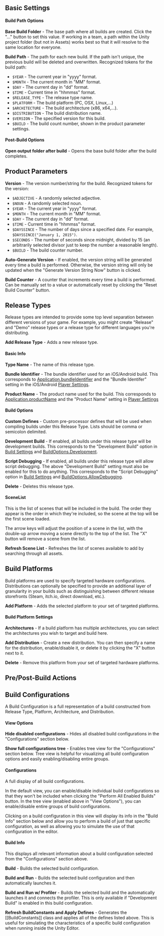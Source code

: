 ## Basic Settings

#### Build Path Options
**Base Build Folder** - The base path where all builds are created. Click the "..." button to set this value. If working in a team, a path within the Unity project folder (but not in Assets) works best so that it will resolve to the same location for everyone.

**Build Path** - The path for each new build. If the path isn't unique, the previous build will be deleted and overwritten. Recognized tokens for the build path:
* `$YEAR` - The current year in "yyyy" format. 
* `$MONTH` - The current month in "MM" format.
* `$DAY` - The current day in "dd" format.
* `$TIME` - Current time in "hhmmss" format.
* `$RELEASE_TYPE` - The release type name.
* `$PLATFORM` - The build platform (PC, OSX, Linux,...)
* `$ARCHITECTURE` - The build architecture (x86, x64,...).
* `$DISTRIBUTION` - The build distribution name.
* `$VERSION` - The specified version for this build.
* `$BUILD` - The build count number, shown in the product parameter settings.

#### Post-Build Options
**Open output folder after build** - Opens the base build folder after the build completes.




## Product Parameters

**Version** - The version number/string for the build. Recognized tokens for the version:
* `$ADJECTIVE` - A randomly selected adjective.
* `$NOUN` - A randomly selected noun.
* `$YEAR` - The current year in "yyyy" format. 
* `$MONTH` - The current month in "MM" format.
* `$DAY` - The current day in "dd" format.
* `$TIME` - Current time in "hhmmss" format.
* `$DAYSSINCE` - The number of days since a specified date. For example, `$DAYSSINCE("January 1, 2015")`.
* `$SECONDS` - The number of seconds since midnight, divided by 15 (an arbitrarily selected divisor just to keep the number a reasonable length).
* `$BUILD` - The build counter number.

**Auto-Generate Version** - If enabled, the version string will be generated every time a build is performed. Otherwise, the version string will only be updated when the "Generate Version String Now" button is clicked.

**Build Counter** - A counter that increments every time a build is performed. Can be manually set to a value or automatically reset by clicking the "Reset Build Counter" button.




## Release Types

Release types are intended to provide some top level separation between different versions of your game. For example, you might create "Release" and "Demo" release types or a release type for different languages you're distributing.

**Add Release Type** - Adds a new release type.

#### Basic Info
**Type Name** - The name of this release type.

**Bundle Identifier** - The bundle identifier used for an iOS/Android build. This corresponds to [Application.bundleIdentifier](http://docs.unity3d.com/ScriptReference/Application-bundleIdentifier.html) and the "Bundle Identifer" setting in the iOS/Android [Player Settings](http://docs.unity3d.com/Manual/class-PlayerSettingsiOS.html).

**Product Name** - The product name used for the build. This corresponds to [Application.productName](http://docs.unity3d.com/ScriptReference/Application-productName.html) and the "Product Name" setting in [Player Settings](http://docs.unity3d.com/Manual/class-PlayerSettings.html)

#### Build Options
**Custom Defines** - Custom pre-processor defines that will be used when compiling builds under this Release Type. Lists should be comma or semicolon delimited.

**Development Build** - If enabled, all builds under this release type will be development builds. This corresponds to the "Development Build" option in [Build Settings](https://docs.unity3d.com/Manual/BuildSettings.html) and [BuildOptions.Development](https://docs.unity3d.com/ScriptReference/BuildOptions.Development.html).

**Script Debugging** - If enabled, all builds under this release type will allow script debugging. The above "Development Build" setting must also be enabled for this to do anything. This corresponds to the "Script Debugging" option in [Build Settings](https://docs.unity3d.com/Manual/BuildSettings.html) and [BuildOptions.AllowDebugging](https://docs.unity3d.com/ScriptReference/BuildOptions.AllowDebugging.html).

**Delete** - Deletes this release type.

#### SceneList
This is the list of scenes that will be included in the build. The order they appear is the order in which they're included, so the scene at the top will be the first scene loaded.

The arrow keys will adjust the position of a scene in the list, with the double-up arrow moving a scene directly to the top of the list. The "X" button will remove a scene from the list.

**Refresh Scene List** - Refreshes the list of scenes available to add by searching through all assets.




## Build Platforms

Build platforms are used to specify targeted hardware configurations. Distributions can optionally be specified to provide an additional layer of granularity in your builds such as distinguishing between different release storefronts (Steam, itch.io, direct download, etc.).

**Add Platform** - Adds the selected platform to your set of targeted platforms.

#### Build Platform Settings
**Architectures** - If a build platform has multiple architectures, you can select the architectures you wish to target and build here.

**Add Distribution** - Create a new distribution. You can then specify a name for the distribution, enable/disable it, or delete it by clicking the "X" button next to it.

**Delete** - Remove this platform from your set of targeted hardware platforms.



## Pre/Post-Build Actions




## Build Configurations
A Build Configuration is a full representation of a build constructed from Release Type, Platform, Architecture, and Distribution.

#### View Options
**Hide disabled configurations** - Hides all disabled build configurations in the "Configurations" section below.

**Show full configurations tree** - Enables tree view for the "Configurations" section below. Tree view is helpful for visualizing all build configuration options and easily enabling/disabling entire groups.

#### Configurations
A full display of all build configurations.

In the default view, you can enable/disable individual build configurations so that they won't be included when clicking the "Perform All Enabled Builds" button. In the tree view (enabled above in "View Options"), you can enable/disable entire groups of build configurations.

Clicking on a build configuration in this view will display its info in the "Build Info" section below and allow you to perform a build of just that specific configuration, as well as allowing you to simulate the use of that configuration in the editor.

#### Build Info
This displays all relevant information about a build configuration selected from the "Configurations" section above.

**Build** - Builds the selected build configuration.

**Build and Run** - Builds the selected build configuration and then automatically launches it.

**Build and Run w/ Profiler** - Builds the selected build and the automatically launches it and connects the profiler. This is only available if "Development Build" is enabled in this build configuration.

**Refresh BuildConstants and Apply Defines** - Generates the [[BuildConstants]] class and applies all of the defines listed above. This is useful for simulating the characteristics of a specific build configuration when running inside the Unity Editor.
